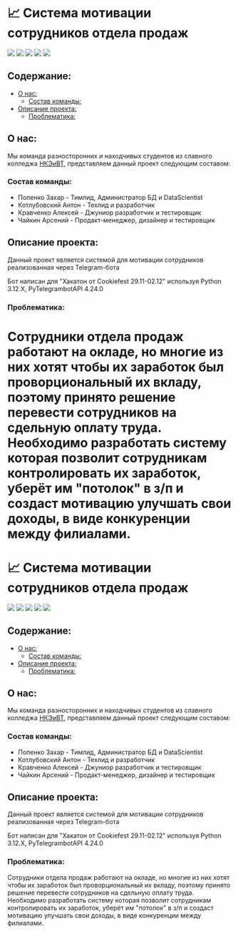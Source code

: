 
# 📈 Система мотивации сотрудников отдела продаж
![](https://img.shields.io/badge/Made_by-НКЭиВТ-blue) ![](https://img.shields.io/badge/Python-3.12.X-yellow) ![](https://img.shields.io/badge/PyTelegramBotAPI-4.24.0-lightseagreen) ![](https://img.shields.io/badge/MySQLConnector-9.1.0-deepskyblue) ![](https://img.shields.io/badge/Pandas-2.2.3-mediumpurple)
## Содержание:
  - [О нас:](#о-нас)
    - [Состав команды:](#состав-команды)
  - [Описание проекта:](#описание-проекта)
    - [Проблематика:](#проблематика)

## О нас:

Мы команда разносторонних и находчивых студентов из славного колледжа [НКЭиВТ](http://www.nke.ru/), представляем данный проект следующим составом:

### Состав команды:

- Попенко Захар - Тимлид, Администратор БД и DataScientist
- Котлубовский Антон - Техлид и разработчик
- Кравченко Алексей - Джуниор разработчик и тестировщик
- Чайкин Арсений - Продакт-менеджер, дизайнер и тестировщик

## Описание проекта:

  Данный проект является системой для мотивации сотрудников реализованная через Telegram-бота

  Бот написан для "Хакатон от Cookiefest 29.11-02.12" используя Python 3.12.X, PyTelegrambotAPI 4.24.0

### Проблематика:
  Сотрудники отдела продаж работают на окладе, но многие из них хотят чтобы их заработок был проворциональный их вкладу, поэтому принято решение перевести сотрудников на сдельную оплату труда.
  Необходимо разработать систему которая позволит сотрудникам контролировать их заработок, уберёт им "потолок" в з/п и создаст мотивацию улучшать свои доходы, в виде конкуренции между филиалами.
=======
# 📈 Система мотивации сотрудников отдела продаж
![](https://img.shields.io/badge/Made_by-НКЭиВТ-blue) ![](https://img.shields.io/badge/Python-3.12.X-yellow) ![](https://img.shields.io/badge/PyTelegramBotAPI-4.24.0-lightseagreen) ![](https://img.shields.io/badge/MySQLConnector-9.1.0-deepskyblue) ![](https://img.shields.io/badge/Pandas-2.2.3-mediumpurple)
## Содержание:
  - [О нас:](#о-нас)
    - [Состав команды:](#состав-команды)
  - [Описание проекта:](#описание-проекта)
    - [Проблематика:](#проблематика)

## О нас:

Мы команда разносторонних и находчивых студентов из славного колледжа [НКЭиВТ](http://www.nke.ru/), представляем данный проект следующим составом:

### Состав команды:

- Попенко Захар - Тимлид, Администратор БД и DataScientist
- Котлубовский Антон - Техлид и разработчик
- Кравченко Алексей - Джуниор разработчик и тестировщик
- Чайкин Арсений - Продакт-менеджер, дизайнер и тестировщик

## Описание проекта:

  Данный проект является системой для мотивации сотрудников реализованная через Telegram-бота

  Бот написан для "Хакатон от Cookiefest 29.11-02.12" используя Python 3.12.X, PyTelegrambotAPI 4.24.0

### Проблематика:
  Сотрудники отдела продаж работают на окладе, но многие из них хотят чтобы их заработок был проворциональный их вкладу, поэтому принято решение перевести сотрудников на сдельную оплату труда.
  Необходимо разработать систему которая позволит сотрудникам контролировать их заработок, уберёт им "потолок" в з/п и создаст мотивацию улучшать свои доходы, в виде конкуренции между филиалами.

